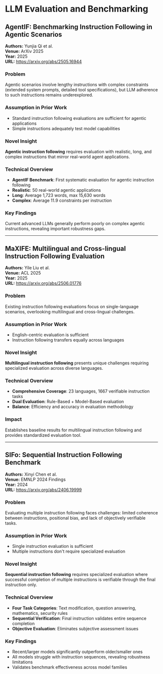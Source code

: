 # LLM Evaluation and Benchmarking

## AgentIF: Benchmarking Instruction Following in Agentic Scenarios

**Authors:** Yunjia Qi et al.  
**Venue:** ArXiv 2025  
**Year:** 2025  
**URL:** https://arxiv.org/abs/2505.16944

### Problem
Agentic scenarios involve lengthy instructions with complex constraints (extended system prompts, detailed tool specifications), but LLM adherence to such instructions remains underexplored.

### Assumption in Prior Work
- Standard instruction following evaluations are sufficient for agentic applications
- Simple instructions adequately test model capabilities

### Novel Insight
**Agentic instruction following** requires evaluation with realistic, long, and complex instructions that mirror real-world agent applications.

### Technical Overview
- **AgentIF Benchmark**: First systematic evaluation for agentic instruction following
- **Realistic**: 50 real-world agentic applications
- **Long**: Average 1,723 words, max 15,630 words
- **Complex**: Average 11.9 constraints per instruction

### Key Findings
Current advanced LLMs generally perform poorly on complex agentic instructions, revealing important robustness gaps.

---

## MaXIFE: Multilingual and Cross-lingual Instruction Following Evaluation  

**Authors:** Yile Liu et al.  
**Venue:** ACL 2025  
**Year:** 2025  
**URL:** https://arxiv.org/abs/2506.01776

### Problem
Existing instruction following evaluations focus on single-language scenarios, overlooking multilingual and cross-lingual challenges.

### Assumption in Prior Work
- English-centric evaluation is sufficient
- Instruction following transfers equally across languages

### Novel Insight
**Multilingual instruction following** presents unique challenges requiring specialized evaluation across diverse languages.

### Technical Overview
- **Comprehensive Coverage**: 23 languages, 1667 verifiable instruction tasks
- **Dual Evaluation**: Rule-Based + Model-Based evaluation
- **Balance**: Efficiency and accuracy in evaluation methodology

### Impact
Establishes baseline results for multilingual instruction following and provides standardized evaluation tool.

---

## SIFo: Sequential Instruction Following Benchmark

**Authors:** Xinyi Chen et al.  
**Venue:** EMNLP 2024 Findings  
**Year:** 2024  
**URL:** https://arxiv.org/abs/2406.19999

### Problem
Evaluating multiple instruction following faces challenges: limited coherence between instructions, positional bias, and lack of objectively verifiable tasks.

### Assumption in Prior Work
- Single instruction evaluation is sufficient
- Multiple instructions don't require specialized evaluation

### Novel Insight
**Sequential instruction following** requires specialized evaluation where successful completion of multiple instructions is verifiable through the final instruction only.

### Technical Overview
- **Four Task Categories**: Text modification, question answering, mathematics, security rules
- **Sequential Verification**: Final instruction validates entire sequence completion
- **Objective Evaluation**: Eliminates subjective assessment issues

### Key Findings
- Recent/larger models significantly outperform older/smaller ones
- All models struggle with instruction sequences, revealing robustness limitations
- Validates benchmark effectiveness across model families